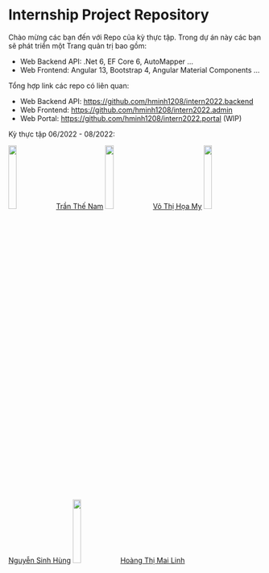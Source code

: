# Internship Project Repository

Chào mừng các bạn đến với Repo của kỳ thực tập. Trong dự án này các bạn sẽ phát triển một Trang quản trị bao gồm: 
- Web Backend API: .Net 6, EF Core 6, AutoMapper ...
- Web Frontend: Angular 13, Bootstrap 4, Angular Material Components ...

Tổng hợp link các repo có liên quan:
- Web Backend API: https://github.com/hminh1208/intern2022.backend
- Web Frontend: https://github.com/hminh1208/intern2022.admin
- Web Portal: https://github.com/hminh1208/intern2022.portal (WIP)

Kỳ thực tập 06/2022 - 08/2022:

<img src="https://user-images.githubusercontent.com/9678113/183552215-52900181-7104-4efd-91d2-d4edfb33295a.jpg" width="18%"></img> 
<a href="https://github.com/tranthenam-pfiev">Trần Thế Nam</a>
<img src="https://user-images.githubusercontent.com/9678113/183552219-01ad92f2-0818-446a-90ed-bc42c32615d4.jpg" width="18%"></img> 
<a href="https://github.com/myvth2">Vỏ Thị Họa My</a>
<img src="https://user-images.githubusercontent.com/9678113/183552220-0cbd701c-a11d-4ab6-b80b-9abe369f0dca.jpg" width="18%"></img> 
<a href="https://github.com/hungns021001">Nguyễn Sinh Hùng</a>
<img src="https://user-images.githubusercontent.com/9678113/183552222-ef1050e6-bcca-48f2-b51d-0e15fdb728dd.jpg" width="18%"></img> 
<a href="https://github.com/mailinh221100">Hoàng Thị Mai Linh</a>